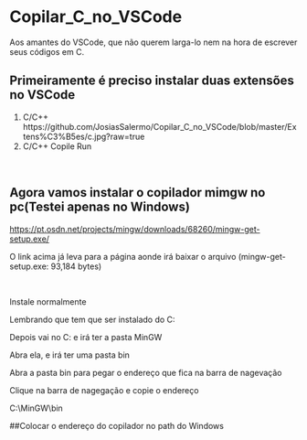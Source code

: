# Copilar_C_no_VSCode
Aos amantes do  VSCode, que não querem larga-lo nem na hora de escrever seus códigos em C.

## Primeiramente é preciso instalar duas extensões no VSCode
<ol>
  <li>C/C++
  https://github.com/JosiasSalermo/Copilar_C_no_VSCode/blob/master/Extens%C3%B5es/c.jpg?raw=true

  </li>
  <li>C/C++ Copile Run</li>
</ol>
<br>

## Agora vamos instalar o copilador mimgw no pc(Testei apenas no Windows)

https://pt.osdn.net/projects/mingw/downloads/68260/mingw-get-setup.exe/
<p>O link acima já leva para a página aonde irá baixar o arquivo (mingw-get-setup.exe: 93,184 bytes)</p>
<br>
<p>Instale normalmente</p>
<p>Lembrando que tem que ser instalado do C:</p>
<p>Depois vai no C: e irá ter a pasta MinGW </p>
<p>Abra ela, e irá ter uma pasta bin </p>
<p>Abra a pasta bin para pegar o endereço que fica na barra de nagevação </p>
<p>Clique na barra de nagegação e copie o endereço</p>
<p>C:\MinGW\bin</p>

##Colocar o endereço do copilador no path do Windows
<p></p>
<p></p>
<p></p>
